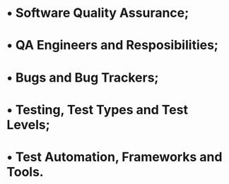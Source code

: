 # • Software Quality Assurance;
# • QA Engineers and Resposibilities;
# • Bugs and Bug Trackers;
# • Testing, Test Types and Test Levels;
# • Test Automation, Frameworks and Tools.
